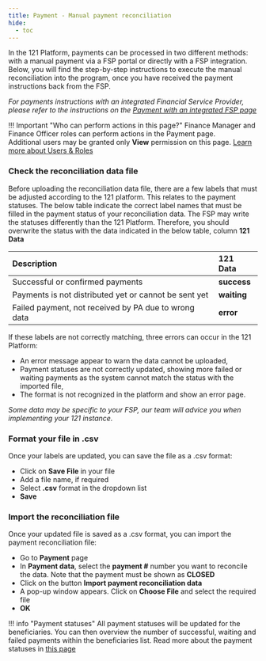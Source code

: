```yaml
---
title: Payment - Manual payment reconciliation
hide:
  - toc
---
```

In the 121 Platform, payments can be processed in two different methods: with a manual payment via a FSP portal or directly with a FSP integration. Below, you will find the step-by-step instructions to execute the manual reconciliation into the program, once you have received the payment instructions back from the FSP.

*For payments instructions with an integrated Financial Service Provider, please refer to the instructions on the [Payment with an integrated FSP page](./issue-payment-integrated-fsp.md)*

!!! Important "Who can perform actions in this page?"
    Finance Manager and Finance Officer roles can perform actions in the Payment page.  
    Additional users may be granted only **View** permission on this page. [Learn more about Users & Roles](../users/users-roles-page.md)

### Check the reconciliation data file

Before uploading the reconciliation data file, there are a few labels that must be adjusted according to the 121 platform. This relates to the payment statuses.
The below table indicate the correct label names that must be filled in the payment status of your reconciliation data. The FSP may write the statuses differently than the 121 Platform. Therefore, you should overwrite the status with the data indicated in the below table, column **121 Data**


| Description | 121 Data |
| :---- | :---- |
| Successful or confirmed payments | **success** |
| Payments is not distributed yet or cannot be sent yet | **waiting** |
| Failed payment, not received by PA due to wrong data | **error** |

If these labels are not correctly matching, three errors can occur in the 121 Platform:

- An error message appear to warn the data cannot be uploaded,
- Payment statuses are not correctly updated, showing more failed or waiting payments as the system cannot match the status with the imported file,
- The format is not recognized in the platform and show an error page.

*Some data may be specific to your FSP, our team will advice you when implementing your 121 instance.*

### Format your file in .csv

Once your labels are updated, you can save the file as a .csv format:

- Click on **Save File** in your file
- Add a file name, if required
- Select **.csv** format in the dropdown list
- **Save**

### Import the reconciliation file

Once your updated file is saved as a .csv format, you can import the payment reconciliation file:

- Go to **Payment** page
- In **Payment data**, select the **payment #** number you want to reconcile the data.
  Note that the payment must be shown as **CLOSED**
- Click on the button **Import payment reconciliation data**
- A pop-up window appears. Click on **Choose File** and select the required file
- **OK**

!!! info "Payment statuses"
    All payment statuses will be updated for the beneficiaries. You can then overview the number of successful, waiting and failed payments within the beneficiaries list. Read more about the payment statuses in [this page](./list-status-payment-page.md)
